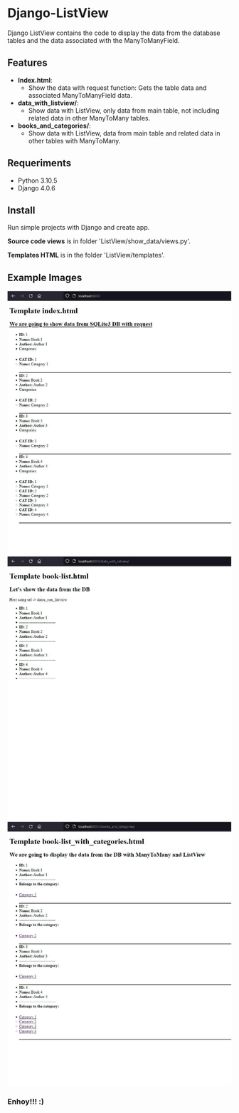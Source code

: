 # Django-ListView
Django ListView contains the code to display the data from the database tables and the data associated with the ManyToManyField.


<h2>Features</h2>
    
<ul>
    <li><strong>Index.html</strong>:
        <ul>
            <li>Show the data with request function:
                Gets the table data and associated ManyToManyField data.</li>
        </ul>
    </li>
    <li><strong>data_with_listview/</strong>:
        <ul>
            <li>Show data with ListView, only data from main table, not including related data in other ManyToMany tables.</li>
        </ul>
    </li>
    <li><strong>books_and_categories/</strong>:
        <ul>
            <li>Show data with ListView, data from main table and related data in other tables with ManyToMany.</li>
        </ul>
    </li>
</ul>

<h2>Requeriments</h2>

<ul>
    <li>Python 3.10.5</li>
    <li>Django 4.0.6</li>
</ul>


<h2>Install</h2>
<p>Run simple projects with Django and create app.</p>
<p><strong>Source code views</strong> is in folder 'ListView/show_data/views.py'.</p>
<p><strong>Templates HTML</strong> is in the folder 'ListView/templates'.</p>



<h2>Example Images</h2>
<img src="https://github.com/javisof/Django-ListView/blob/main/sample-images/index.jpg" />
<img src="https://github.com/javisof/Django-ListView/blob/main/sample-images/data_with_listview.jpg" />
<img src="https://github.com/javisof/Django-ListView/blob/main/sample-images/books_and_categories.jpg" />


<h3>Enhoy!!! :)</h3>
